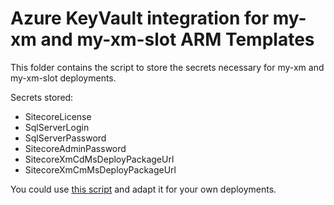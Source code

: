 # Azure KeyVault integration for my-xm and my-xm-slot ARM Templates

This folder contains the script to store the secrets necessary for my-xm and my-xm-slot deployments.

Secrets stored:
 
  * SitecoreLicense
  * SqlServerLogin
  * SqlServerPassword
  * SitecoreAdminPassword
  * SitecoreXmCdMsDeployPackageUrl
  * SitecoreXmCmMsDeployPackageUrl
    
You could use [this script](./deploy-keyvault.ps1) and adapt it for your own deployments.